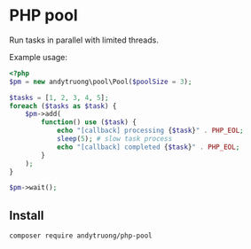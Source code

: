 PHP pool
====

Run tasks in parallel with limited threads.

Example usage:

```php
<?php
$pm = new andytruong\pool\Pool($poolSize = 3);

$tasks = [1, 2, 3, 4, 5];
foreach ($tasks as $task) {
    $pm->add(
        function() use ($task) {
            echo "[callback] processing {$task}" . PHP_EOL;
            sleep(5); # slow task process
            echo "[callback] completed {$task}" . PHP_EOL;
        }
    );
}

$pm->wait();
```
## Install

    composer require andytruong/php-pool
